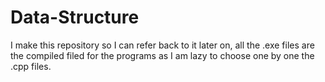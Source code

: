 # Data-Structure
I make this repository so I can refer back to it later on, all the .exe files are the compiled filed for the programs as I am lazy to choose one by one the .cpp files.
